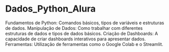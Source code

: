 # Dados_Python_Alura
Fundamentos de Python: Comandos básicos, tipos de variáveis e estruturas de dados.  Manipulação de Dados: Como trabalhar com diferentes estruturas de dados e tipos de dados básicos.  Criação de Dashboards: A capacidade de criar dashboards interativos para apresentar dados.  Ferramentas: Utilização de ferramentas como o Google Colab e o Streamlit. 
